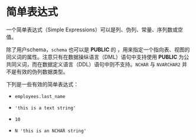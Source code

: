简单表达式 
==========================



一个简单表达式（Simple Expressions）可以是列、伪列、常量、序列数或空值。

除了用户schema，`schema` 也可以是 **PUBLIC** 的 ，用来指定一个指向表、视图的同义词的属性。注意只有在数据操纵语言（DML）语句中支持使用 **PUBLIC** 为公共同义词，而在数据定义语言（DDL）语句中则不支持。`NCHAR` 与 `NVARCHAR2` 并不是有效的伪列数据类型。

下列是一些有效的简单表达式：

* `employees.last_name`

* `'this is a text string'`

* `10`

* `N 'this is an NCHAR string'`



